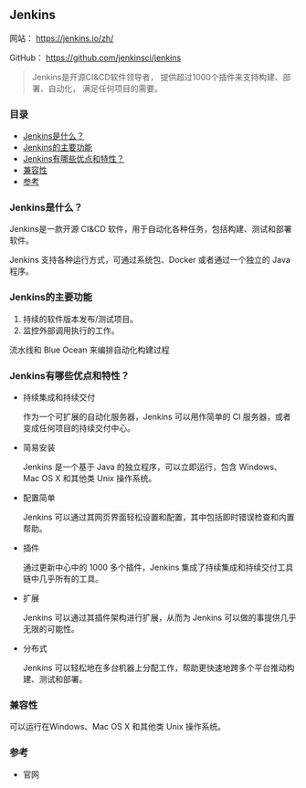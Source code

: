 ## Jenkins

网站： https://jenkins.io/zh/

GitHub： https://github.com/jenkinsci/jenkins


> Jenkins是开源CI&CD软件领导者， 提供超过1000个插件来支持构建、部署、自动化， 满足任何项目的需要。
>

### 目录
* [Jenkins是什么？](#Jenkins是什么？)
* [Jenkins的主要功能](#Jenkins的主要功能)
* [Jenkins有哪些优点和特性？](#Jenkins有哪些优点和特性？)
* [兼容性](#兼容性)
* [参考](#参考)

### Jenkins是什么？

Jenkins是一款开源 CI&CD 软件，用于自动化各种任务，包括构建、测试和部署软件。

Jenkins 支持各种运行方式，可通过系统包、Docker 或者通过一个独立的 Java 程序。

### Jenkins的主要功能

1. 持续的软件版本发布/测试项目。
2. 监控外部调用执行的工作。

流水线和 Blue Ocean 来编排自动化构建过程

### Jenkins有哪些优点和特性？

* 持续集成和持续交付

    作为一个可扩展的自动化服务器，Jenkins 可以用作简单的 CI 服务器，或者变成任何项目的持续交付中心。

* 简易安装

    Jenkins 是一个基于 Java 的独立程序，可以立即运行，包含 Windows、Mac OS X 和其他类 Unix 操作系统。

* 配置简单
    
    Jenkins 可以通过其网页界面轻松设置和配置，其中包括即时错误检查和内置帮助。

* 插件

    通过更新中心中的 1000 多个插件，Jenkins 集成了持续集成和持续交付工具链中几乎所有的工具。

* 扩展

    Jenkins 可以通过其插件架构进行扩展，从而为 Jenkins 可以做的事提供几乎无限的可能性。

* 分布式

    Jenkins 可以轻松地在多台机器上分配工作，帮助更快速地跨多个平台推动构建、测试和部署。

### 兼容性

可以运行在Windows、Mac OS X 和其他类 Unix 操作系统。

### 参考
* 官网